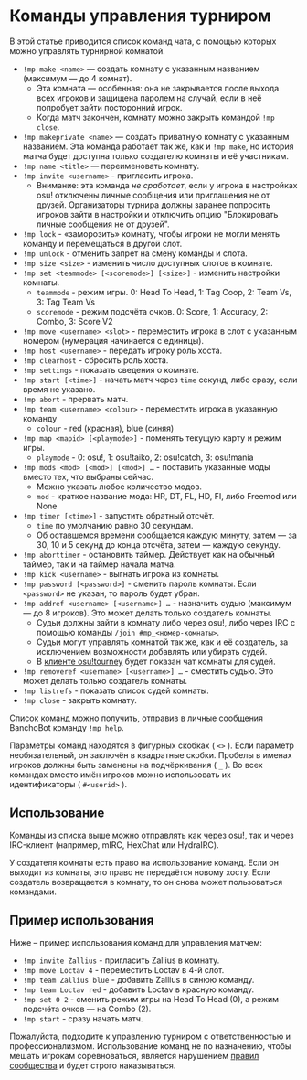 # Команды управления турниром

В этой статье приводится список команд чата, с помощью которых можно управлять турнирной комнатой.

- `!mp make <name>` — создать комнату с указанным названием (максимум — до 4 комнат).
  - Эта комната — особенная: она не закрывается после выхода всех игроков и защищена паролем на случай, если в неё попробует зайти посторонний игрок.
  - Когда матч закончен, комнату можно закрыть командой `!mp close`.
- `!mp makeprivate <name>` — создать приватную комнату с указанным названием. Эта команда работает так же, как и `!mp make`, но история матча будет доступна только создателю комнаты и её участникам.
- `!mp name <title>` — переименовать комнату.
- `!mp invite <username>` - пригласить игрока.
  - Внимание: эта команда *не сработает*, если у игрока в настройках osu! отключены личные сообщения или приглашения не от друзей. Организаторы турнира должны заранее попросить игроков зайти в настройки и отключить опцию "Блокировать личные сообщения не от друзей".
- `!mp lock` - «заморозить» комнату, чтобы игроки не могли менять команду и перемещаться в другой слот.
- `!mp unlock` - отменить запрет на смену команды и слота.
- `!mp size <size>` - изменить число доступных слотов в комнате.
- `!mp set <teammode> [<scoremode>] [<size>]` - изменить настройки комнаты.
  - `teammode` - режим игры. 0: Head To Head, 1: Tag Coop, 2: Team Vs, 3: Tag Team Vs
  - `scoremode` - режим подсчёта очков. 0: Score, 1: Accuracy, 2: Combo, 3: Score V2
- `!mp move <username> <slot>` - переместить игрока в слот с указанным номером (нумерация начинается с единицы).
- `!mp host <username>` - передать игроку роль хоста.
- `!mp clearhost` - сбросить роль хоста.
- `!mp settings` - показать сведения о комнате.
- `!mp start [<time>]` - начать матч через `time` секунд, либо сразу, если время не указано.
- `!mp abort` - прервать матч.
- `!mp team <username> <colour>` - переместить игрока в указанную команду
  - `colour` - red (красная), blue (синяя)
- `!mp map <mapid> [<playmode>]` - поменять текущую карту и режим игры.
  - `playmode` - 0: osu!, 1: osu!taiko, 2: osu!catch, 3: osu!mania
- `!mp mods <mod> [<mod>] [<mod>] …` - поставить указанные моды вместо тех, что выбраны сейчас.
  - Можно указать любое количество модов.
  - `mod` - краткое название мода: HR, DT, FL, HD, FI, либо Freemod или None
- `!mp timer [<time>]` - запустить обратный отсчёт.
  - `time` по умолчанию равно 30 секундам.
  - Об оставшемся времени сообщается каждую минуту, затем — за 30, 10 и 5 секунд до конца отсчёта, затем — каждую секунду.
- `!mp aborttimer` - остановить таймер. Действует как на обычный таймер, так и на таймер начала матча.
- `!mp kick <username>` - выгнать игрока из комнаты.
- `!mp password [<password>]` - сменить пароль комнаты. Если `<password>` не указан, то пароль будет убран.
- `!mp addref <username> [<username>] …` - назначить судью (максимум — до 8 игроков). Это может делать только создатель комнаты.
  - Судьи должны зайти в комнату либо через osu!, либо через IRC с помощью команды `/join #mp_<номер-комнаты>`.
  - Судьи могут управлять комнатой так же, как и её создатель, за исключением возможности добавлять или убирать судей.
  - В [клиенте osu!tourney](/wiki/osu!tourney) будет показан чат комнаты для судей.
- `!mp removeref <username> [<username>] …` - сместить судью. Это может делать только создатель комнаты.
- `!mp listrefs` - показать список судей комнаты.
- `!mp close` - закрыть комнату.

Список команд можно получить, отправив в личные сообщения BanchoBot команду `!mp help`.

Параметры команд находятся в фигурных скобках ( `<>` ). Если параметр необязательный, он заключён в квадратные скобки. Пробелы в именах игроков должны быть заменены на подчёркивания ( `_` ). Во всех командах вместо имён игроков можно использовать их идентификаторы ( `#<userid>` ).

## Использование

Команды из списка выше можно отправлять как через osu!, так и через IRC-клиент (например, mIRC, HexChat или HydraIRC).

У создателя комнаты есть право на использование команд. Если он выходит из комнаты, это право не передаётся новому хосту. Если создатель возвращается в комнату, то он снова может пользоваться командами.

## Пример использования

Ниже – пример использования команд для управления матчем:

- `!mp invite Zallius` - пригласить Zallius в комнату.
- `!mp move Loctav 4` - переместить Loctav в 4-й слот.
- `!mp team Zallius blue` - добавить Zallius в синюю команду.
- `!mp team Loctav red` - добавить Loctav в красную команду.
- `!mp set 0 2` - сменить режим игры на Head To Head (0), а режим подсчёта очков — на Combo (2).
- `!mp start` - сразу начать матч.

Пожалуйста, подходите к управлению турниром с ответственностью и профессионализмом. Использование команд не по назначению, чтобы мешать игрокам соревноваться, является нарушением [правил сообщества](/wiki/Rules) и будет строго наказываться.
